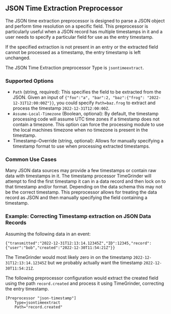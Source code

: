 ## JSON Time Extraction Preprocessor

The JSON time extraction preprocessor is designed to parse a JSON object and perform time resolution on a specific field.  This preprocessor is particularly useful when a JSON record has multiple timestamps in it and a user needs to specify a particular field for use as the entry timestamp.

If the specified extraction is not present in an entry or the extracted field cannot be processed as a timestamp, the entry timestamp is left unchanged.

The JSON Time Extraction preprocessor Type is `jsontimeextract`.

### Supported Options

* `Path` (string, required): This specifies the field to be extracted from the JSON. Given an input of `{"foo":"a", "bar":2, "baz":{"frog": "2022-12-31T12:00:00Z"}}`, you could specify `Path=baz.frog` to extract and process the timestamp `2022-12-31T12:00:00Z`.
* `Assume-Local-Timezone` (Boolean, optional): By default, the timestamp processing code will assume UTC time zones if a timestamp does not contain a timezone.  This option can force the processing module to use the local machines timezone when no timezone is present in the timestamp.
* Timestamp-Override (string, optional): Allows for manually specifying a timestamp format to use when processing extracted timestamps.

### Common Use Cases

Many JSON data sources may provide a few timestamps or contain raw data with timestamps in it.  The timestamp processor TimeGrinder will attempt to find the first timestamp it can in a data record and then lock on to that timestamp and/or format.  Depending on the data schema this may not be the correct timestamp.  This preprocessor allows for treating the data record as JSON and then manually specifying the field containing a timestamp.

### Example: Correcting Timestamp extraction on JSON Data Records

Assuming the following data in an event:

```
{"transmitted":"2022-12-31T12:13:14.12345Z","ID":12345,"record":{"user":"bob","created":"2022-12-30T11:54:21Z"}}
```

The TimeGrinder would most likely zero in on the timestamp `2022-12-31T12:13:14.12345Z` but we probably actually want the timestamp `2022-12-30T11:54:21Z`.

The following preprocessor configuration would extract the created field using the path `record.created` and process it using TimeGrinder, correcting the entry timestamp.

```
[Preprocessor "json-timestamp"]
	Type=jsontimeextract
	Path="record.created"
```
